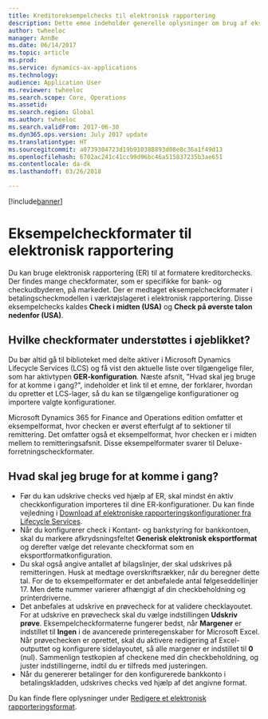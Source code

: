 ```yaml
---
title: Kreditoreksempelchecks til elektronisk rapportering
description: Dette emne indeholder generelle oplysninger om brug af eksempelcheckformater i elektronisk rapportering.
author: twheeloc
manager: AnnBe
ms.date: 06/14/2017
ms.topic: article
ms.prod: 
ms.service: dynamics-ax-applications
ms.technology: 
audience: Application User
ms.reviewer: twheeloc
ms.search.scope: Core, Operations
ms.assetid: 
ms.search.region: Global
ms.author: twheeloc
ms.search.validFrom: 2017-06-30
ms.dyn365.ops.version: July 2017 update
ms.translationtype: HT
ms.sourcegitcommit: a0739304723d19b910388893d08e8c36a1f49d13
ms.openlocfilehash: 6702ac241c41cc99d96bc46a515837235b3ae651
ms.contentlocale: da-dk
ms.lasthandoff: 03/26/2018

---
```


[!include[banner](../includes/banner.md)]

# <a name="electronic-reporting-sample-check-formats"></a>Eksempelcheckformater til elektronisk rapportering

Du kan bruge elektronisk rapportering (ER) til at formatere kreditorchecks. Der findes mange checkformater, som er specifikke for bank- og checkudbyderen, på markedet. Der er medtaget eksempelcheckformater i betalingscheckmodellen i værktøjslageret i elektronisk rapportering. Disse eksempelchecks kaldes **Check i midten (USA)** og **Check på øverste talon nedenfor (USA)**.

## <a name="what-check-formats-are-currently-supported"></a>Hvilke checkformater understøttes i øjeblikket?

Du bør altid gå til biblioteket med delte aktiver i Microsoft Dynamics Lifecycle Services (LCS) og få vist den aktuelle liste over tilgængelige filer, som har aktivtypen **GER-konfiguration**. Næste afsnit, "Hvad skal jeg bruge for at komme i gang?", indeholder et link til et emne, der forklarer, hvordan du opretter et LCS-lager, så du kan se tilgængelige konfigurationer og importere valgte konfigurationer.

Microsoft Dynamics 365 for Finance and Operations edition omfatter et eksempelformat, hvor checken er øverst efterfulgt af to sektioner til remittering. Det omfatter også et eksempelformat, hvor checken er i midten mellem to remitteringsafsnit. Disse eksempelformater svarer til Deluxe-forretningscheckformater.

## <a name="what-do-i-have-to-set-up"></a>Hvad skal jeg bruge for at komme i gang?

- Før du kan udskrive checks ved hjælp af ER, skal mindst én aktiv checkkonfiguration importeres til dine ER-konfigurationer. Du kan finde vejledning i [Download af elektroniske rapporteringskonfigurationer fra Lifecycle Services](../../dev-itpro/analytics/download-electronic-reporting-configuration-lcs.md).
- Når du konfigurerer check i Kontant- og bankstyring for bankkontoen, skal du markere afkrydsningsfeltet **Generisk elektronisk eksportformat** og derefter vælge det relevante checkformat som en eksportformatkonfiguration.
- Du skal også angive antallet af bilagslinjer, der skal udskrives på remitteringen. Husk at medtage overskriftsrækker, når du beregner dette tal. For de to eksempelformater er det anbefalede antal følgeseddellinjer 17. Men dette nummer varierer afhængigt af din checkbeholdning og printerdriverne.
- Det anbefales at udskrive en prøvecheck for at validere checklayoutet. For at udskrive en prøvecheck skal du vælge indstillingen **Udskriv prøve**. Eksempelcheckformaterne fungerer bedst, når **Margener** er indstillet til **Ingen** i de avancerede printeregenskaber for Microsoft Excel. Når prøvechecken er oprettet, skal du aktivere redigering af Excel-outputtet og konfigurere sidelayoutet, så alle margener er indstillet til **0** (nul). Sammenlign testkopien af checkene med din checkbeholdning, og juster indstillingerne, indtil du er tilfreds med justeringen.
- Når du genererer betalinger for den konfigurerede bankkonto i betalingskladden, udskrives checks ved hjælp af det angivne format.

Du kan finde flere oplysninger under [Redigere et elektronisk rapporteringsformat](../../dev-itpro/analytics/modify-electronic-reporting-format-reapply-excel-template.md).

